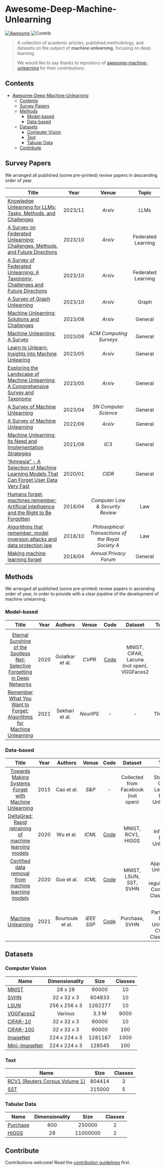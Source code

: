# Awesome-Deep-Machine-Unlearning 

[![Awesome](https://awesome.re/badge.svg)](https://awesome.re) <img src="https://img.shields.io/badge/Contributions-Welcome-278ea5" alt="Contrib"/>

> A collection of academic articles, published methodology, and datasets on the subject of **machine unlearning**, focusing on deep learning.
> 
> We would like to say thanks to repository of [awesome-machine-unlearning](https://github.com/tamlhp/awesome-machine-unlearning) for their contributions.

## Contents

- [Awesome-Deep-Machine-Unlearning](#awesome-deep-machine-unlearning)
  - [Contents](#contents)
  - [Survey Papers](#survey-papers)
  - [Methods](#methods)
    - [Model-based](#model-based)
    - [Data-based](#data-based)
  - [Datasets](#datasets)
    - [Computer Vision](#computer-vision)
    - [Text](#text)
    - [Tabular Data](#tabular-data)
  - [Contribute](#contribute)


## Survey Papers

We arranged all published (some pre-printed) review papers in descending order of year.

| **Title** | **Year** | **Venue** | **Topic** |
|---------|:--------:|:---------:|:--------:|
|[Knowledge Unlearning for LLMs: Tasks, Methods, and Challenges](https://arxiv.org/abs/2311.15766)| 2023/11         | _Arxiv_          | LLMs |
[A Survey on Federated Unlearning: Challenges, Methods, and Future Directions](https://arxiv.org/abs/2310.20448)| 2023/10           | _Arxiv_         |  Federated Learning         |
[A Survey of Federated Unlearning: A Taxonomy, Challenges and Future Directions](https://arxiv.org/abs/2310.19218)| 2023/10 | _Arxiv_| Federated Learning|
|[A Survey of Graph Unlearning](https://arxiv.org/abs/2310.02164)|2023/10|_Arxiv_| Graph |
|[Machine Unlearning: Solutions and Challenges](https://arxiv.org/abs/2308.07061)|2023/08|_Arxiv_|General|
|[Machine Unlearning: A Survey](https://doi.org/10.1145/3603620)|2023/08|_ACM Computing Surveys_|General|
|[Learn to Unlearn: Insights into Machine Unlearing](https://arxiv.org/abs/2305.07512)| 2023/05| _Arxiv_| General|
|[Exploring the Landscape of Machine Unlearning: A Comprehensive Survey and Taxonomy](https://arxiv.org/abs/2305.06360)|2023/05|_Arxiv_| General|
|[A Survey of Machine Unlearning](https://doi.org/10.1007/s42979-023-01767-4)|2023/04|_SN Computer Science_| General|
|[A Survey of Machine Unlearning](https://arxiv.org/abs/2209.02299)|2022/09|_Arxiv_|General|
| [Machine Unlearning: Its Need and Implementation Strategies](https://dl.acm.org/doi/abs/10.1145/3474124.3474158) |2021/08| _IC3_ | General |
| [“Amnesia” - A Selection of Machine Learning Models That Can Forget User Data Very Fast](https://www.cidrdb.org/cidr2020/papers/p32-schelter-cidr20.pdf) | 2020/01 |_CIDR_ | General | 
| [Humans forget, machines remember: Artificial intelligence and the Right to Be Forgotten](https://www.sciencedirect.com/science/article/pii/S0267364917302091) |2018/04 | _Computer Law & Security Review_ |  Law|
| [Algorithms that remember: model inversion attacks and data protection law](https://doi.org/10.1098/rsta.2018.0083) |2018/10 | _Philosophical Transactions of the Royal Society A_ | Law|
| [Making machine learning forget](https://www.sciencedirect.com/science/article/pii/S0267364917302091)| 2018/04 | _Annual Privacy Forum_ | General |

## Methods

We arranged all published (some pre-printed) review papers in ascending order of year, in order to provide with a clear pipeline of the development of machine unlearning.

### Model-based
| **Title** | **Year** | **Authors** | **Venue** | **Code** | **Dataset** |**Topic** | **Summary** |
|:---------:|:--------:|:-----------:|:---------:|:--------:|:---------:|:-----------:|:-----------:|
|||||||||
|[Eternal Sunshine of the Spotless Net: Selective Forgetting in Deep Networks](https://openaccess.thecvf.com/content_CVPR_2020/papers/Golatkar_Eternal_Sunshine_of_the_Spotless_Net_Selective_Forgetting_in_Deep_CVPR_2020_paper.pdf)| 2020 | Golatkar et al. |_CVPR_|[Code](https://github.com/AdityaGolatkar/SelectiveForgetting)|MNIST, CIFAR, Lacuna (not open), VGGFaces2| |[Intro](short_intro/Eternal_2020_Golatkar.md)|
|[Remember What You Want to Forget: Algorithms for Machine Unlearning](https://arxiv.org/abs/2103.03279)|	2021|	Sekhari et al.|_NeurIPS_|-|-|Theory|[Intro](short_intro/Remember_2021_Sekhari.md)|

### Data-based

| **Title** | **Year** | **Authors** | **Venue** | **Code** | **Dataset** |**Topic** | **Summary** |
|:---------:|:--------:|:-----------:|:---------:|:--------:|:---------:|:-----------:|:-----------:|
|[Towards Making Systems Forget with Machine Unlearning](https://dl.acm.org/doi/10.1109/SP.2015.35) | 2015 | Cao et al. | _S&P_ | - | Collected from Facebook (not open) |Statistical Query Learning, Exact Unlearning  | [Intro](short_intro/Towards_2015_Cao.md)|
|[DeltaGrad: Rapid retraining of machine learning models](https://proceedings.mlr.press/v119/wu20b.html)|	2020|	Wu et al.|	_ICML_	|[Code](https://github.com/thuwuyinjun/DeltaGrad)|MNIST, RCV1, HIGGS|Data Influence, Exact Unlearning | [Intro](short_intro/DeltaGrad_2020_Wu.md)|
|[Certified data removal from machine learning models](https://arxiv.org/abs/1911.03030)| 2020| Guo et al. |_ICML_| [Code](https://github.com/facebookresearch/certified-removal) | MNIST, LSUN, SST, SVHN|Approximate Unlearning, $L_2$-regularisation, Convex, CV, Class-based| [Intro](short_intro/Certified_2020_Guo.md)| 
|[Machine Unlearning](https://ieeexplore.ieee.org/document/9519428)|	2021|	Bourtoule et al.|	_IEEE SSP_| [Code](https://github.com/cleverhans-lab/machine-unlearning) |Purchase, SVHN|Data Partitioning, Exact Unlearning, CV, NLP, Class-based| [Intro](short_intro/Machine_2021_Bourtoule.md)|



## Datasets
### Computer Vision

|    **Name**   | **Dimensionality** | **Size** | **Classes** |
|-------------|:------------------:|:--------:|:-----------:|
| [MNIST](https://yann.lecun.com/exdb/mnist/)         |       28 x 28      |   60000  |      10     |
| [SVHN](http://ufldl.stanford.edu/housenumbers/)          |     32 x 32 x 3    |  604833  |      10     |
| [LSUN](https://github.com/fyu/lsun)| 256 x 256 x 3 | 1262277 | 10 |
| [VGGFaces2]() | Various | 3.3 M | 9000 |
| [CIFAR-10](https://www.cs.toronto.edu/~kriz/cifar.html)     |     32 x 32 x 3    |   60000  |     10     |
| [CIFAR-100](https://www.cs.toronto.edu/~kriz/cifar.html)     |     32 x 32 x 3    |   60000  |     100     |
| [ImageNet](https://www.image-net.org/)      |    224 x 224 x 3   |  1281167 |     1000    |
| [Mini-ImageNet](https://paperswithcode.com/dataset/mini-imagenet) |    224 x 224 x 3   |  128545  |     100     |

### Text

|    **Name**   | **Size** | **Classes** |
|-------------|:--------:|:-----------:|
|[RCV1 (Reuters Corpus Volume 1)](https://paperswithcode.com/dataset/rcv1)| 804414| 3|
| [SST](https://nlp.stanford.edu/sentiment/treebank.html)| 215000 | 5 |

### Tabular Data

|    **Name**   | **Dimensionality** | **Size** | **Classes** |
|-------------|:------------------:|:--------:|:-----------:|
| [Purchase](https://www.ncbi.nlm.nih.gov/pmc/articles/PMC7256375/)      |         600        |  250000  |      2      |
|[HIGGS](https://archive.ics.uci.edu/dataset/280/higgs)| 28| 11000000| 2|


## Contribute

Contributions welcome! Read the [contribution guidelines](contributing.md) first.
